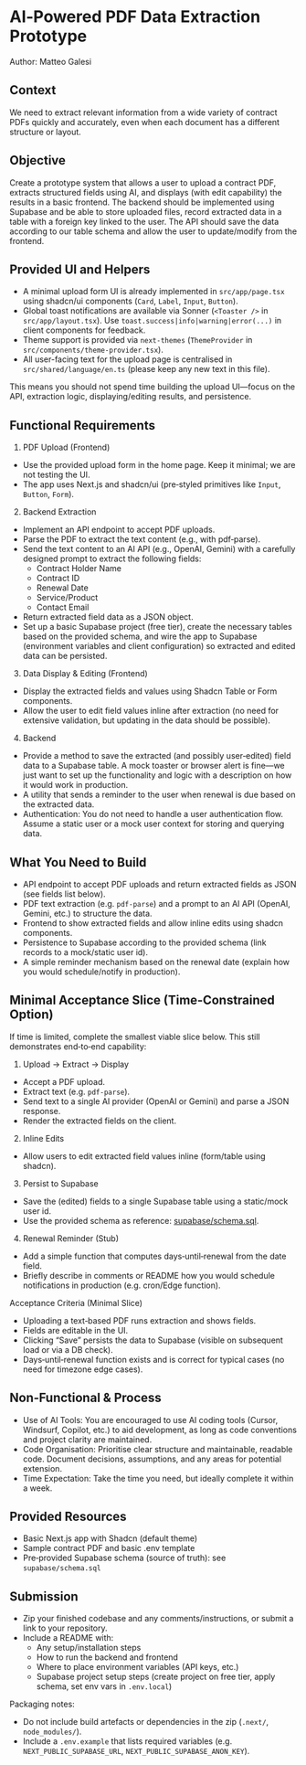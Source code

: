# AI‑Powered PDF Data Extraction Prototype

Author: Matteo Galesi

## Context

We need to extract relevant information from a wide variety of contract PDFs quickly and accurately, even when each document has a different structure or layout.

## Objective

Create a prototype system that allows a user to upload a contract PDF, extracts structured fields using AI, and displays (with edit capability) the results in a basic frontend. The backend should be implemented using Supabase and be able to store uploaded files, record extracted data in a table with a foreign key linked to the user. The API should save the data according to our table schema and allow the user to update/modify from the frontend.

## Provided UI and Helpers

- A minimal upload form UI is already implemented in `src/app/page.tsx` using shadcn/ui components (`Card`, `Label`, `Input`, `Button`).
- Global toast notifications are available via Sonner (`<Toaster />` in `src/app/layout.tsx`). Use `toast.success|info|warning|error(...)` in client components for feedback.
- Theme support is provided via `next-themes` (`ThemeProvider` in `src/components/theme-provider.tsx`).
- All user-facing text for the upload page is centralised in `src/shared/language/en.ts` (please keep any new text in this file).

This means you should not spend time building the upload UI—focus on the API, extraction logic, displaying/editing results, and persistence.

## Functional Requirements

1. PDF Upload (Frontend)

- Use the provided upload form in the home page. Keep it minimal; we are not testing the UI.
- The app uses Next.js and shadcn/ui (pre‑styled primitives like `Input`, `Button`, `Form`).

2. Backend Extraction

- Implement an API endpoint to accept PDF uploads.
- Parse the PDF to extract the text content (e.g., with pdf‑parse).
- Send the text content to an AI API (e.g., OpenAI, Gemini) with a carefully designed prompt to extract the following fields:
  - Contract Holder Name
  - Contract ID
  - Renewal Date
  - Service/Product
  - Contact Email
- Return extracted field data as a JSON object.
- Set up a basic Supabase project (free tier), create the necessary tables based on the provided schema, and wire the app to Supabase (environment variables and client configuration) so extracted and edited data can be persisted.

3. Data Display & Editing (Frontend)

- Display the extracted fields and values using Shadcn Table or Form components.
- Allow the user to edit field values inline after extraction (no need for extensive validation, but updating in the data should be possible).

4. Backend

- Provide a method to save the extracted (and possibly user‑edited) field data to a Supabase table. A mock toaster or browser alert is fine—we just want to set up the functionality and logic with a description on how it would work in production.
- A utility that sends a reminder to the user when renewal is due based on the extracted data.
- Authentication: You do not need to handle a user authentication flow. Assume a static user or a mock user context for storing and querying data.

## What You Need to Build

- API endpoint to accept PDF uploads and return extracted fields as JSON (see fields list below).
- PDF text extraction (e.g. `pdf-parse`) and a prompt to an AI API (OpenAI, Gemini, etc.) to structure the data.
- Frontend to show extracted fields and allow inline edits using shadcn components.
- Persistence to Supabase according to the provided schema (link records to a mock/static user id).
- A simple reminder mechanism based on the renewal date (explain how you would schedule/notify in production).

## Minimal Acceptance Slice (Time‑Constrained Option)

If time is limited, complete the smallest viable slice below. This still demonstrates end‑to‑end capability:

1) Upload → Extract → Display
- Accept a PDF upload.
- Extract text (e.g. `pdf-parse`).
- Send text to a single AI provider (OpenAI or Gemini) and parse a JSON response.
- Render the extracted fields on the client.

2) Inline Edits
- Allow users to edit extracted field values inline (form/table using shadcn).

3) Persist to Supabase
- Save the (edited) fields to a single Supabase table using a static/mock user id.
- Use the provided schema as reference: [supabase/schema.sql](../supabase/schema.sql).

4) Renewal Reminder (Stub)
- Add a simple function that computes days‑until‑renewal from the date field.
- Briefly describe in comments or README how you would schedule notifications in production (e.g. cron/Edge function).

Acceptance Criteria (Minimal Slice)
- Uploading a text‑based PDF runs extraction and shows fields.
- Fields are editable in the UI.
- Clicking “Save” persists the data to Supabase (visible on subsequent load or via a DB check).
- Days‑until‑renewal function exists and is correct for typical cases (no need for timezone edge cases).

## Non‑Functional & Process

- Use of AI Tools: You are encouraged to use AI coding tools (Cursor, Windsurf, Copilot, etc.) to aid development, as long as code conventions and project clarity are maintained.
- Code Organisation: Prioritise clear structure and maintainable, readable code. Document decisions, assumptions, and any areas for potential extension.
- Time Expectation: Take the time you need, but ideally complete it within a week.

## Provided Resources

- Basic Next.js app with Shadcn (default theme)
- Sample contract PDF and basic .env template
- Pre‑provided Supabase schema (source of truth): see `supabase/schema.sql`

## Submission

- Zip your finished codebase and any comments/instructions, or submit a link to your repository.
- Include a README with:
  - Any setup/installation steps
  - How to run the backend and frontend
  - Where to place environment variables (API keys, etc.)
  - Supabase project setup steps (create project on free tier, apply schema, set env vars in `.env.local`)
  
Packaging notes:
- Do not include build artefacts or dependencies in the zip (`.next/`, `node_modules/`).
- Include a `.env.example` that lists required variables (e.g. `NEXT_PUBLIC_SUPABASE_URL`, `NEXT_PUBLIC_SUPABASE_ANON_KEY`).
